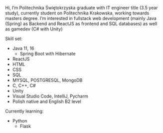 Hi, I’m Politechnika Świętokrzyska graduate with IT engineer title (3.5 year study), currently student on Politechnika Krakowska, working towards masters degree.
I’m interested in fullstack web development (mainly Java (Spring) as Backend and ReactJS as frontend and SQL databases) as well as gamedev (C# with Unity)

Skill set:
  - Java 11, 16
    * Spring Boot with Hibernate
  - ReactJS
  - HTML
  - CSS
  - SQL
  - MYSQL, POSTGRESQL, MongoDB
  - C, C++, C#
  - Unity
  - Visual Studio Code, IntelliJ, Pycharm
  - Polish native and English B2 level

Currently learning:
- Python 
  * Flask

<!---
camillo29/camillo29 is a ✨ special ✨ repository because its `README.md` (this file) appears on your GitHub profile.
You can click the Preview link to take a look at your changes.
--->
